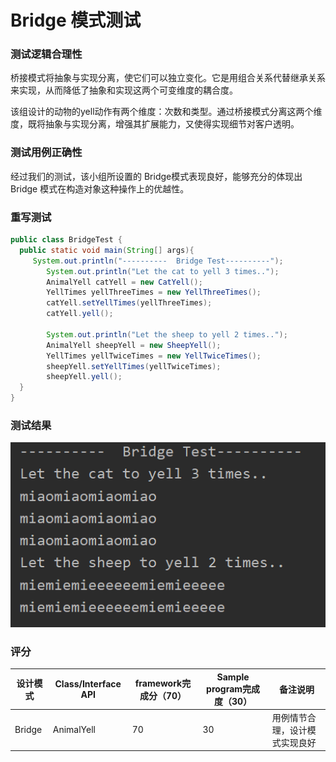 # Bridge 模式测试

### 测试逻辑合理性

桥接模式将抽象与实现分离，使它们可以独立变化。它是用组合关系代替继承关系来实现，从而降低了抽象和实现这两个可变维度的耦合度。

该组设计的动物的yell动作有两个维度：次数和类型。通过桥接模式分离这两个维度，既将抽象与实现分离，增强其扩展能力，又使得实现细节对客户透明。

### 测试用例正确性

经过我们的测试，该小组所设置的 Bridge模式表现良好，能够充分的体现出 Bridge 模式在构造对象这种操作上的优越性。

### 重写测试

```java
public class BridgeTest {
  public static void main(String[] args){
     System.out.println("----------  Bridge Test----------");
        System.out.println("Let the cat to yell 3 times..");
        AnimalYell catYell = new CatYell();
        YellTimes yellThreeTimes = new YellThreeTimes();
        catYell.setYellTimes(yellThreeTimes);
        catYell.yell();

        System.out.println("Let the sheep to yell 2 times..");
        AnimalYell sheepYell = new SheepYell();
        YellTimes yellTwiceTimes = new YellTwiceTimes();
        sheepYell.setYellTimes(yellTwiceTimes);
        sheepYell.yell();
  }
}
```



### 测试结果

<img src="../doc/img/Bridge.png" alt="BridgeTest" style="zoom:150%;" />



### 评分

| 设计模式 | Class/Interface API | framework完成分（70） | Sample program完成度（30） | 备注说明                       |
| -------- | ------------------- | --------------------- | -------------------------- | ------------------------------ |
| Bridge   | AnimalYell          | 70                    | 30                         | 用例情节合理，设计模式实现良好 |

